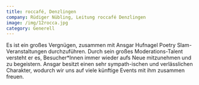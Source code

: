 ```yaml
---
title: roccafé, Denzlingen
company: Rüdiger Nübling, Leitung roccafé Denzlingen
image: /img/12rocca.jpg
category: Generell
---
```

Es ist ein großes Vergnügen, zusammen mit Ansgar Hufnagel Poetry Slam-Veranstaltungen durchzuführen. Durch sein großes Moderations-Talent versteht er es, Besucher*Innen immer wieder aufs Neue mitzunehmen und zu begeistern. Ansgar besitzt einen sehr sympath-ischen und verlässlichen Charakter, wodurch wir uns auf viele künftige Events mit ihm zusammen freuen.